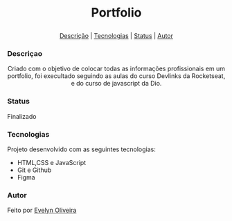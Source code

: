 # <p align="center">Portfolio

<p align="center">
<a href="#descricao">Descrição</a> |
<a href="#tecnologias">Tecnologias</a> |
<a href="#status">Status</a> |
<a href="#autor">Autor</a>
</p>

### Descriçao
<p align="center">
Criado com o objetivo de colocar todas as informações profissionais em um portfolio, foi execultado seguindo as aulas do curso Devlinks da Rocketseat, e do curso de javascript da Dio.
</p>

### Status

Finalizado

### Tecnologias
Projeto desenvolvido com as seguintes tecnologias:

- HTML,CSS e JavaScript
- Git e Github
- Figma

### Autor
Feito por [Evelyn Oliveira](https://evy-oliveira.github.io/portfolio-profissional/)